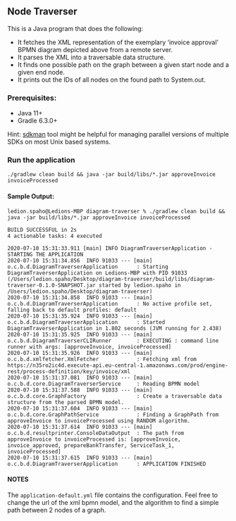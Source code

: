 ## Node Traverser

This is a Java program that does the following:

* It fetches the XML representation of the exemplary ‘invoice approval’ BPMN diagram depicted above from a remote server.
* It parses the XML into a traversable data structure.
* It finds one possible path on the graph between a given start node and a given end node.
* It prints out the IDs of all nodes on the found path to System.out.

### Prerequisites:

* Java 11+
* Gradle 6.3.0+

Hint: [sdkman](https://sdkman.io/) tool might be helpful for managing parallel versions of multiple SDKs on most Unix based systems.

### Run the application

```shell script
./gradlew clean build && java -jar build/libs/*.jar approveInvoice invoiceProcessed
```

#### Sample Output: 

```
ledion.spaho@Ledions-MBP diagram-traverser % ./gradlew clean build && java -jar build/libs/*.jar approveInvoice invoiceProcessed

BUILD SUCCESSFUL in 2s
4 actionable tasks: 4 executed

2020-07-10 15:31:33.911 [main] INFO DiagramTraverserApplication - STARTING THE APPLICATION
2020-07-10 15:31:34.856  INFO 91033 --- [main] o.c.b.d.DiagramTraverserApplication      : Starting DiagramTraverserApplication on Ledions-MBP with PID 91033 (/Users/ledion.spaho/Desktop/diagram-traverser/build/libs/diagram-traverser-0.1.0-SNAPSHOT.jar started by ledion.spaho in /Users/ledion.spaho/Desktop/diagram-traverser)
2020-07-10 15:31:34.858  INFO 91033 --- [main] o.c.b.d.DiagramTraverserApplication      : No active profile set, falling back to default profiles: default
2020-07-10 15:31:35.924  INFO 91033 --- [main] o.c.b.d.DiagramTraverserApplication      : Started DiagramTraverserApplication in 1.802 seconds (JVM running for 2.438)
2020-07-10 15:31:35.925  INFO 91033 --- [main] o.c.b.d.DiagramTraverserCLIRunner        : EXECUTING : command line runner with args: [approveInvoice, invoiceProcessed]
2020-07-10 15:31:35.926  INFO 91033 --- [main] o.c.b.d.xmlfetcher.XmlFetcher            : Fetching xml from https://n35ro2ic4d.execute-api.eu-central-1.amazonaws.com/prod/engine-rest/process-definition/key/invoice/xml
2020-07-10 15:31:37.081  INFO 91033 --- [main] o.c.b.d.core.DiagramTraverserService     : Reading BPMN model
2020-07-10 15:31:37.588  INFO 91033 --- [main] o.c.b.d.core.GraphFactory                : Create a traversable data structure from the parsed BPMN model.
2020-07-10 15:31:37.604  INFO 91033 --- [main] o.c.b.d.core.GraphPathService            : Finding a GraphPath from approveInvoice to invoiceProcessed using RANDOM algorithm.
2020-07-10 15:31:37.614  INFO 91033 --- [main] o.c.b.d.resultprinter.ConsoleDataOutput  : The path from approveInvoice to invoiceProcessed is: [approveInvoice, invoice_approved, prepareBankTransfer, ServiceTask_1, invoiceProcessed]
2020-07-10 15:31:37.615  INFO 91033 --- [main] o.c.b.d.DiagramTraverserApplication      : APPLICATION FINISHED
```

#### NOTES

The `application-default.yml` file contains the configuration. Feel free to change the url of the xml bpmn model, and the algorithm to find a simple path between 2 nodes of a graph.

